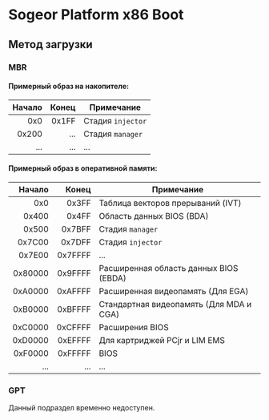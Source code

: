 # Sogeor Platform x86 Boot

## Метод загрузки

### MBR

#### Примерный образ на накопителе:

| Начало | Конец | Примечание             |
|-------:|------:|------------------------|
|    0x0 | 0x1FF | Стадия `injector`      |
|  0x200 |   ... | Стадия `manager`       |
|    ... |   ... | ...                    |

#### Примерный образ в оперативной памяти:

|  Начало |   Конец | Примечание                              |
|--------:|--------:|-----------------------------------------|
|     0x0 |   0x3FF | Таблица векторов прерываний (IVT)       |
|   0x400 |   0x4FF | Область данных BIOS (BDA)               |
|   0x500 |  0x7BFF | Стадия `manager`                        |
|  0x7C00 |  0x7DFF | Стадия `injector`                       |
|  0x7E00 | 0x7FFFF | ...                                     |
| 0x80000 | 0x9FFFF | Расширенная область данных BIOS (EBDA)  |
| 0xA0000 | 0xAFFFF | Расширенная видеопамять (Для EGA)       |
| 0xB0000 | 0xBFFFF | Стандартная видеопамять (Для MDA и CGA) |
| 0xC0000 | 0xCFFFF | Расширения BIOS                         |
| 0xD0000 | 0xEFFFF | Для картриджей PCjr и LIM EMS           |
| 0xF0000 | 0xFFFFF | BIOS                                    |
|     ... |     ... | ...                                     |

### GPT

Данный подраздел временно недоступен.
